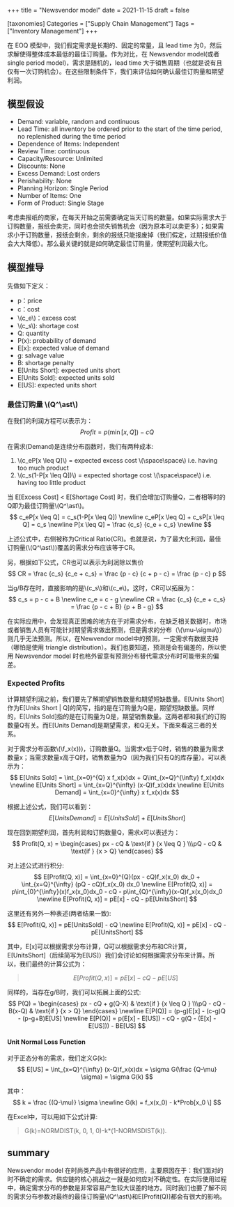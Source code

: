 +++
title = "Newsvendor model"
date = 2021-11-15
draft = false

[taxonomies]
Categories = ["Supply Chain Management"]
Tags = ["Inventory Management"]
+++

在 EOQ 模型中，我们假定需求是长期的、固定的常量，且 lead time 为0，然后求解使得整体成本最低的最佳订购量。作为对比，在 Newsvendor model(或者single period model)，需求是随机的，lead time 大于销售周期（也就是说有且仅有一次订购机会）。在这些限制条件下，我们来评估如何确认最佳订购量和期望利润。

<!-- more -->


## 模型假设
- Demand: variable, random and continuous
- Lead Time: all inventory be ordered prior to the start of the time period, no replenished during the time period
- Dependence of Items: Independent
- Review Time: continuous
- Capacity/Resource: Unlimited
- Discounts: None
- Excess Demand: Lost orders
- Perishability: None
- Planning Horizon: Single Period
- Number of Items: One
- Form of Product: Single Stage

考虑卖报纸的商家，在每天开始之前需要确定当天订购的数量。如果实际需求大于订购数量，报纸会卖完，同时也会损失销售机会（因为原本可以卖更多）；如果需求小于订购数量，报纸会剩余，剩余的报纸只能报废掉（我们假定，过期报纸价值会大大降低）。那么最关键的就是如何确定最佳订购量，使期望利润最大化。

## 模型推导

先做如下定义：
- p：price
- c：cost
- \\(c_e\\)：excess cost
- \\(c_s\\): shortage cost
- Q: quantity
- P(x): probability of demand
- E[x]: expected value of demand
- g: salvage value
- B: shortage penalty
- E[Units Short]: expected units short
- E[Units Sold]: expected units sold
- E[US]: expected units short


### 最佳订购量 \\(Q^\ast\\)
在我们的利润方程可以表示为：
$$Profit = p(\min[x, Q]) - cQ$$

在需求(Demand)是连续分布函数时，我们有两种成本:
1. \\(c_eP[x \leq Q]\\) = expected excess cost \\(\space\space\\)   i.e. having too much product
2. \\(c_s(1-P[x \leq Q])\\) = expected shortage cost \\(\space\space\\)   i.e. having too little product

当 E[Excess Cost] < E[Shortage Cost] 时，我们会增加订购量Q，二者相等时的Q即为最佳订购量\\(Q^\ast\\)。
$$
c_eP[x \leq Q] = c_s(1-P[x \leq Q]) \newline
c_eP[x \leq Q] + c_sP[x \leq Q] = c_s \newline
P[x \leq Q] = \frac {c_s} {c_e + c_s} \newline
$$

上述公式中，右侧被称为Critical Ratio(CR)。也就是说，为了最大化利润，最佳订购量(\\(Q^\ast\\))覆盖的需求分布应该等于CR。

另，根据如下公式，CR也可以表示为利润除以售价
$$
CR = \frac {c_s} {c_e + c_s} = \frac {p - c} {c + p - c} = \frac {p - c} p
$$

当g/B存在时，直接影响的是\\(c_s\\)和\\(c_e\\)。这时，CR可以拓展为：
$$
c_s = p - c + B \newline
c_e = c - g \newline
CR = \frac {c_s} {c_e + c_s} = \frac {p - c + B} {p + B - g}
$$

在实际应用中，会发现真正困难的地方在于对需求分布，在缺乏相关数据时，市场或者销售人员有可能针对期望需求做出预测，但是需求的分布（\\(\mu-\sigma\\)）则几乎无法预测。所以，在Newvendor model中的预测，一定需求有数据支持（哪怕是使用 triangle distribution）。我们也要知道，预测是会有偏差的，所以使用 Newsvendor model 时也格外留意有预测分布替代需求分布时可能带来的偏差。

### Expected Profits

计算期望利润之前，我们要先了解期望销售数量和期望短缺数量。E[Units Short] 作为E[Units Short | Q]的简写，指的是在订购量为Q是，期望短缺数量。同样的，E[Units Sold]指的是在订购量为Q是，期望销售数量。这两者都和我们的订购数量Q有关。而E[Units Demand]是期望需求，和Q无关。下面来看这三者的关系。

对于需求分布函数\\(\f_x(x)\))，订购数量Q。当需求x低于Q时，销售的数量为需求数量x；当需求数量x高于Q时，销售数量为Q（因为我们只有Q的库存量）。可以表示为：
$$
E[Units Sold] = \int_{x=0}^{Q} x f_x(x)dx + Q\int_{x=Q}^{\infty} f_x(x)dx \newline
E[Units Short] = \int_{x=Q}^{\infty} (x-Q)f_x(x)dx \newline
E[Units Demand] = \int_{x=0}^{\infty} x f_x(x)dx
$$

根据上述公式，我们可以看到：
$$E[Units Demand] = E[Units Sold] + E[Units Short] $$

现在回到期望利润，首先利润和订购数量Q，需求x可以表述为：
$$
Profit(Q, x) = \begin{cases}
px - cQ & \text{if } {x \leq Q }
\\\pQ - cQ & \text{if } {x > Q}
\end{cases}
$$

对上述公式进行积分:
$$
E[Profit(Q, x)] = \int_{x=0}^{Q}(px - cQ)f_x(x_0) dx_0 + \int_{x=Q}^{\infty} (pQ - cQ)f_x(x_0) dx_0 \newline
E[Profit(Q, x)] = p\int_{0}^{\infty}(x)f_x(x_0)dx_0 - cQ - p\int_{Q}^{\infty}(x-Q)f_x(x_0)dx_0 \newline
E[Profit(Q, x)] = pE[x] - cQ - pE[UnitsShort]
$$

这里还有另外一种表述(两者结果一致):
$$
E[Profit(Q, x)] = pE[UnitsSold] - cQ \newline
E[Profit(Q, x)] = pE[x] - cQ - pE[UnitsShort]
$$

其中，E[x]可以根据需求分布计算，Q可以根据需求分布和CR计算，E[UnitsShort]（后续简写为E[US]）我们会讨论如何根据需求分布来计算。所以，我们最终的计算公式为：
> $$ E[Profit(Q, x)] = pE[x] - cQ - pE[US] $$

同样的，当存在g/B时，我们可以拓展上面的公式:
$$ 
P(Q) = \begin{cases}
px - cQ + g(Q-X) & \text{if } {x \leq Q }
\\\pQ - cQ - B(x-Q) & \text{if } {x > Q}
\end{cases} \newline
E[P(Q)] = (p-g)E[x] - (c-g)Q - (p-g+B)E[US] \newline
E[P(Q)] = p(E[x] - E[US]) - cQ - g(Q - (E[x] - E[US])) - BE[US]
$$

#### Unit Normal Loss Function

对于正态分布的需求，我们定义G(k):
$$ E[US] = \int_{x=Q}^{\infty} (x-Q)f_x(x)dx = \sigma G(\frac {Q-\mu} \sigma) = \sigma G(k) $$

其中：
$$ k = \frac {(Q-\mu)} \sigma \newline
G(k) = f_x(x_0) - k*Prob[x_0 \] $$

在Excel中，可以用如下公式计算: 
> G(k)=NORMDIST(k, 0, 1, 0)-k*(1-NORMSDIST(k)).

## summary

Newsvendor model 在时尚类产品中有很好的应用，主要原因在于：我们面对的时不确定的需求。供应链的核心挑战之一就是如何应对不确定性。在实际使用过程中，确定需求分布的参数是非常容易产生较大误差的地方。同时我们也要了解不同的需求分布参数对最终的最佳订购量\\(Q^\ast\\)和E[Profit(Q)]都会有很大的影响。